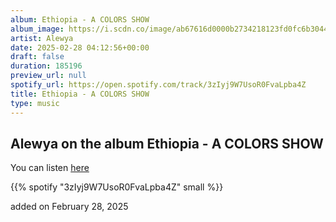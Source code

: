 ```yaml
---
album: Ethiopia - A COLORS SHOW
album_image: https://i.scdn.co/image/ab67616d0000b2734218123fd0fc6b3044d49cf9
artist: Alewya
date: 2025-02-28 04:12:56+00:00
draft: false
duration: 185196
preview_url: null
spotify_url: https://open.spotify.com/track/3zIyj9W7UsoR0FvaLpba4Z
title: Ethiopia - A COLORS SHOW
type: music
---
```



## Alewya on the album Ethiopia - A COLORS SHOW

You can listen [here](https://open.spotify.com/track/3zIyj9W7UsoR0FvaLpba4Z)

{{% spotify "3zIyj9W7UsoR0FvaLpba4Z" small %}}

added on February 28, 2025